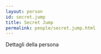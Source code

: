 ```yaml
---
layout: person
id: secret.jump
title: Secret Jump
permalink: people/secret.jump.html
---
```


Dettagli della persona